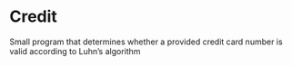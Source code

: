 # Credit
Small program that determines whether a provided credit card number is valid according to Luhn’s algorithm
